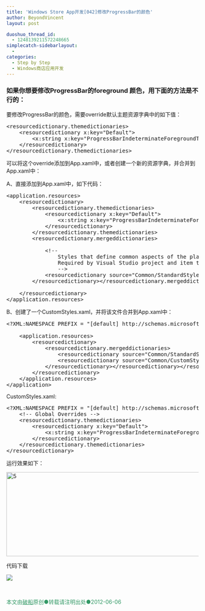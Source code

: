 ```yaml
---
title: 'Windows Store App开发[042]修改ProgressBar的颜色'
author: BeyondVincent
layout: post

duoshuo_thread_id:
  - 1248139211572248665
simplecatch-sidebarlayout:
  - 
categories:
  - Step by Step
  - Windows商店应用开发
---
```

### 如果你想要修改ProgressBar的foreground 颜色，用下面的方法是不行的：

<ProgressBar IsIndeterminate="True" Foreground="Aquamarine" />

要修改ProgressBar的颜色，需要override默认主题资源字典中的如下值：

<pre class="wp-code-highlight prettyprint linenums:1">&lt;resourcedictionary.themedictionaries&gt;
    &lt;resourcedictionary x:key="Default"&gt;
        &lt;x:string x:key="ProgressBarIndeterminateForegroundThemeBrush"&gt;Red&lt;/x:string&gt;
    &lt;/resourcedictionary&gt;
&lt;/resourcedictionary.themedictionaries&gt;</pre>

可以将这个override添加到App.xaml中，或者创建一个新的资源字典，并合并到App.xaml中：

A、直接添加到App.xaml中，如下代码：

<pre class="wp-code-highlight prettyprint linenums:1">&lt;application.resources&gt;
    &lt;resourcedictionary&gt;
        &lt;resourcedictionary.themedictionaries&gt;
            &lt;resourcedictionary x:key="Default"&gt;
                &lt;x:string x:key="ProgressBarIndeterminateForegroundThemeBrush"&gt;Red&lt;/x:string&gt;
            &lt;/resourcedictionary&gt;
        &lt;/resourcedictionary.themedictionaries&gt;
        &lt;resourcedictionary.mergeddictionaries&gt;

            &lt;!-- 
                Styles that define common aspects of the platform look and feel
                Required by Visual Studio project and item templates
                --&gt;
            &lt;resourcedictionary source="Common/StandardStyles.xaml"&gt;
        &lt;/resourcedictionary&gt;&lt;/resourcedictionary.mergeddictionaries&gt;

    &lt;/resourcedictionary&gt;
&lt;/application.resources&gt;</pre>

B、创建了一个CustomStyles.xaml，并将该文件合并到App.xaml中：

<pre class="wp-code-highlight prettyprint linenums:1">&lt;?XML:NAMESPACE PREFIX = &quot;[default] http://schemas.microsoft.com/winfx/2006/xaml/presentation&quot; NS = &quot;http://schemas.microsoft.com/winfx/2006/xaml/presentation&quot; /&gt;&lt;?XML:NAMESPACE PREFIX = &quot;[default] http://schemas.microsoft.com/winfx/2006/xaml/presentation&quot; NS = &quot;http://schemas.microsoft.com/winfx/2006/xaml/presentation&quot; /&gt;&lt;application xmlns="http://schemas.microsoft.com/winfx/2006/xaml/presentation" xmlns:x="http://schemas.microsoft.com/winfx/2006/xaml" x:class="Sample.App"&gt;
    
    &lt;application.resources&gt;
        &lt;resourcedictionary&gt;
            &lt;resourcedictionary.mergeddictionaries&gt;
                &lt;resourcedictionary source="Common/StandardStyles.xaml"&gt;
                &lt;resourcedictionary source="Common/CustomStyles.xaml"&gt;
            &lt;/resourcedictionary&gt;&lt;/resourcedictionary&gt;&lt;/resourcedictionary.mergeddictionaries&gt;
        &lt;/resourcedictionary&gt;
    &lt;/application.resources&gt;
&lt;/application&gt;</pre>

CustomStyles.xaml:

<pre class="wp-code-highlight prettyprint linenums:1">&lt;?XML:NAMESPACE PREFIX = &quot;[default] http://schemas.microsoft.com/winfx/2006/xaml/presentation&quot; NS = &quot;http://schemas.microsoft.com/winfx/2006/xaml/presentation&quot; /&gt;&lt;resourcedictionary xmlns="http://schemas.microsoft.com/winfx/2006/xaml/presentation" xmlns:x="http://schemas.microsoft.com/winfx/2006/xaml"&gt;
    &lt;!-- Global Overrides --&gt;
    &lt;resourcedictionary.themedictionaries&gt;
        &lt;resourcedictionary x:key="Default"&gt;
            &lt;x:string x:key="ProgressBarIndeterminateForegroundThemeBrush"&gt;Red&lt;/x:string&gt;
        &lt;/resourcedictionary&gt;
    &lt;/resourcedictionary.themedictionaries&gt;
&lt;/resourcedictionary&gt;</pre>

运行效果如下：

[<img title="5" style="border-top: 0px; border-right: 0px; border-bottom: 0px; border-left: 0px; display: inline" border="0" alt="5" src="http://beyondvincent.com/wp-content/uploads/2013/06/5_thumb6.png" width="565" height="221" />][1] 

代码下载

<a href="https://github.com/BeyondVincent/WindowsStoreAppStepByStep/tree/master/ChangeProgressBar" target="_blank"><img src="http://beyondvincent.com/wp-content/uploads/2013/05/code_xaml.png" /></a>

&#160;

<div style="text-align: left">
  <span style="color: #339966">本文由<span style="text-decoration: underline"><a href="http://beyondvincent.com/"><span style="color: #339966; text-decoration: underline">破船</span></a></span>原创●转载请注明出处●<time datetime="2013-05-18T17:37:00+08:00" data-updated="true">2012-06-06</span>
</div>

 [1]: http://beyondvincent.com/wp-content/uploads/2013/06/56.png
